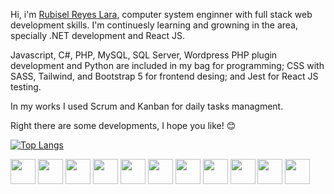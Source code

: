 Hi, i'm <a href="">Rubisel Reyes Lara</a>, computer system enginner with full stack web development skills. I'm continuesly learning and growning in the area, specially .NET development and React JS. 

Javascript, C#, PHP, MySQL, SQL Server, Wordpress PHP plugin development and Python are included in my bag for programming; CSS with SASS, Tailwind, and Bootstrap 5 for frontend desing; and Jest for React JS testing.  

In my works I used Scrum and Kanban for daily tasks managment.

Right there are some developments, I hope you like! 😊

[![Top Langs](https://github-readme-stats.vercel.app/api/top-langs/?username=RubiselReyesLara&layout=compact)](https://github.com/RubiselReyesLara/github-readme-stats)
<div class="prueba">
<img width="40px" src="https://github.com/RubiselReyesLara/RubiselReyesLara/assets/56778286/d22c1d27-9093-4836-a22a-d11fdf5d011c">
<img width="40px" src="https://github.com/RubiselReyesLara/RubiselReyesLara/assets/56778286/80317709-3b06-446a-8375-720cb2a64bac">
<img width="40px" src="https://github.com/RubiselReyesLara/RubiselReyesLara/assets/56778286/6b425ab8-f76c-4ef2-a384-a8bbd5796ae9">
<img width="40px" src="https://github.com/RubiselReyesLara/RubiselReyesLara/assets/56778286/54ba3d02-d8da-4861-81fd-10e7b59d4348">
<img width="40px" src="https://github.com/RubiselReyesLara/RubiselReyesLara/assets/56778286/61e1fc9d-795a-44c5-bb92-596f2378e2a6">
<img width="40px" src="https://github.com/RubiselReyesLara/RubiselReyesLara/assets/56778286/35eb3a38-be7b-4714-a379-4705e4fa7a46">
<img width="40px" src="https://github.com/RubiselReyesLara/RubiselReyesLara/assets/56778286/6c88831a-558c-4125-a0e2-c1f43c65f1fd">
<img width="40px" src="https://github.com/RubiselReyesLara/RubiselReyesLara/assets/56778286/a595db52-0264-46c8-9074-4da93feb8860">
<img width="40px" src="https://github.com/RubiselReyesLara/RubiselReyesLara/assets/56778286/b9ccb8e5-3dd4-4c0d-a51d-f9e6eda9e7b1">
<img width="40px" src="https://github.com/RubiselReyesLara/RubiselReyesLara/assets/56778286/c548efce-de99-463c-93c5-c8260ff78271">
<img width="40px" src="https://github.com/RubiselReyesLara/RubiselReyesLara/assets/56778286/5e53d465-eccb-4556-8d39-d1b3976d76ca">
</div>

